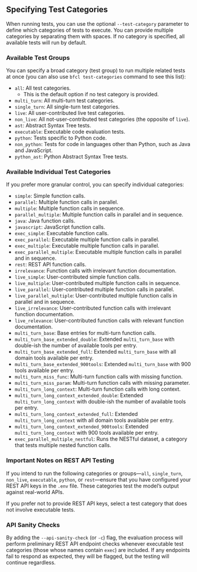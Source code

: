 ## Specifying Test Categories

When running tests, you can use the optional `--test-category` parameter to define which categories of tests to execute. You can provide multiple categories by separating them with spaces. If no category is specified, all available tests will run by default.

### Available Test Groups

You can specify a broad category (test group) to run multiple related tests at once (you can also use `bfcl test-categories` command to see this list):

- `all`: All test categories.
  - This is the default option if no test category is provided.
- `multi_turn`: All multi-turn test categories.
- `single_turn`: All single-turn test categories.
- `live`: All user-contributed live test categories.
- `non_live`: All not-user-contributed test categories (the opposite of `live`).
- `ast`: Abstract Syntax Tree tests.
- `executable`: Executable code evaluation tests.
- `python`: Tests specific to Python code.
- `non_python`: Tests for code in languages other than Python, such as Java and JavaScript.
- `python_ast`: Python Abstract Syntax Tree tests.

### Available Individual Test Categories

If you prefer more granular control, you can specify individual categories:

- `simple`: Simple function calls.
- `parallel`: Multiple function calls in parallel.
- `multiple`: Multiple function calls in sequence.
- `parallel_multiple`: Multiple function calls in parallel and in sequence.
- `java`: Java function calls.
- `javascript`: JavaScript function calls.
- `exec_simple`: Executable function calls.
- `exec_parallel`: Executable multiple function calls in parallel.
- `exec_multiple`: Executable multiple function calls in parallel.
- `exec_parallel_multiple`: Executable multiple function calls in parallel and in sequence.
- `rest`: REST API function calls.
- `irrelevance`: Function calls with irrelevant function documentation.
- `live_simple`: User-contributed simple function calls.
- `live_multiple`: User-contributed multiple function calls in sequence.
- `live_parallel`: User-contributed multiple function calls in parallel.
- `live_parallel_multiple`: User-contributed multiple function calls in parallel and in sequence.
- `live_irrelevance`: User-contributed function calls with irrelevant function documentation.
- `live_relevance`: User-contributed function calls with relevant function documentation.
- `multi_turn_base`: Base entries for multi-turn function calls.
- `multi_turn_base_extended_double`: Extended `multi_turn_base` with double-ish the number of available tools per entry.
- `multi_turn_base_extended_full`: Extended `multi_turn_base` with all domain tools available per entry.
- `multi_turn_base_extended_900tools`: Extended `multi_turn_base` with 900 tools available per entry.
- `multi_turn_miss_func`: Multi-turn function calls with missing function.
- `multi_turn_miss_param`: Multi-turn function calls with missing parameter.
- `multi_turn_long_context`: Multi-turn function calls with long context.
- `multi_turn_long_context_extended_double`: Extended `multi_turn_long_context` with double-ish the number of available tools per entry.
- `multi_turn_long_context_extended_full`: Extended `multi_turn_long_context` with all domain tools available per entry.
- `multi_turn_long_context_extended_900tools`: Extended `multi_turn_long_context` with 900 tools available per entry.
- `exec_parallel_multiple_nestful`: Runs the NESTful dataset, a category that tests multiple nested function calls.

### Important Notes on REST API Testing

If you intend to run the following categories or groups—`all`, `single_turn`, `non_live`, `executable`, `python`, or `rest`—ensure that you have configured your REST API keys in the `.env` file. These categories test the model’s output against real-world APIs.

If you prefer not to provide REST API keys, select a test category that does not involve executable tests.

### API Sanity Checks

By adding the `--api-sanity-check` (or `-c`) flag, the evaluation process will perform preliminary REST API endpoint checks whenever executable test categories (those whose names contain `exec`) are included. If any endpoints fail to respond as expected, they will be flagged, but the testing will continue regardless.
